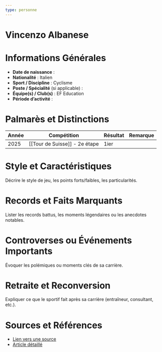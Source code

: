 ```yaml
---
type: personne
---
```


# Vincenzo Albanese

# Informations Générales
- **Date de naissance** :  
- **Nationalité** :  Italien
- **Sport / Discipline** : Cyclisme 
- **Poste / Spécialité** (si applicable) :  
- **Équipe(s) / Club(s)** :  EF Education
- **Période d’activité** :  

# Palmarès et Distinctions
| Année | Compétition                   | Résultat | Remarque |
| ----- | ----------------------------- | -------- | -------- |
| 2025  | [[Tour de Suisse]] - 2e étape | 1ier     |          |

# Style et Caractéristiques
Décrire le style de jeu, les points forts/faibles, les particularités.

# Records et Faits Marquants
Lister les records battus, les moments légendaires ou les anecdotes notables.

# Controverses ou Événements Importants
Évoquer les polémiques ou moments clés de sa carrière.

# Retraite et Reconversion
Expliquer ce que le sportif fait après sa carrière (entraîneur, consultant, etc.).

# Sources et Références
- [Lien vers une source](#)
- [Article détaillé](#)
